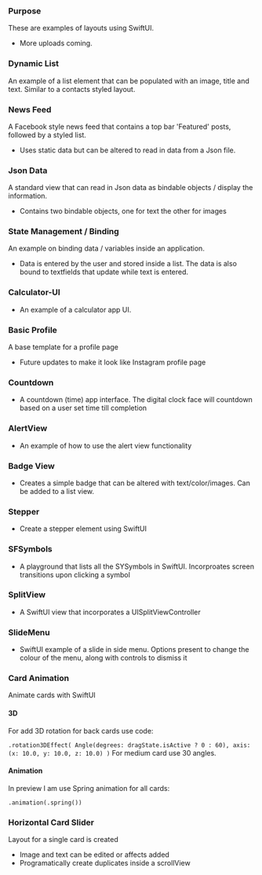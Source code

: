 ### Purpose 
These are examples of layouts using SwiftUI. 
- More uploads coming. 

### Dynamic List
An example of a list element that can be populated with an image, title and text. Similar to a contacts styled layout. 

### News Feed
A Facebook style news feed that contains a top bar 'Featured' posts, followed by a styled list.
- Uses static data but can be altered to read in data from a Json file.

### Json Data
A standard view that can read in Json data as bindable objects / display the information. 
- Contains two bindable objects, one for text the other for images

### State Management / Binding
An example on binding data / variables inside an application.
- Data is entered by the user and stored inside a list. The data is also bound to textfields that update while text is entered.

### Calculator-UI
- An example of a calculator app UI.

### Basic Profile
A base template for a profile page
- Future updates to make it look like Instagram profile page

### Countdown
- A countdown (time) app interface. The digital clock face will countdown based on a user set time till completion

### AlertView
- An example of how to use the alert view functionality

### Badge View
- Creates a simple badge that can be altered with text/color/images. Can be added to a list view. 

### Stepper
- Create a stepper element using SwiftUI

### SFSymbols
- A playground that lists all the SYSymbols in SwiftUI. Incorproates screen transitions upon clicking a symbol

### SplitView
- A SwiftUI view that incorporates a UISplitViewController

### SlideMenu
- SwiftUI example of a slide in side menu. Options present to change the colour of the menu, along with controls to dismiss it

### Card Animation
Animate cards with SwiftUI
#### 3D

For add 3D rotation for back cards use code:

`.rotation3DEffect(
	Angle(degrees: dragState.isActive ? 0 : 60), axis: (x: 10.0, y: 10.0, z: 10.0)
 )`
For medium card use 30 angles.

#### Animation

In preview I am use Spring animation for all cards:

`.animation(.spring())`

### Horizontal Card Slider

Layout for a single card is created
- Image and text can be edited or affects added
- Programatically create duplicates inside a scrollView

